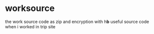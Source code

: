 # worksource
the work source code as zip and encryption with h**b**
useful source code when i worked in trip site
